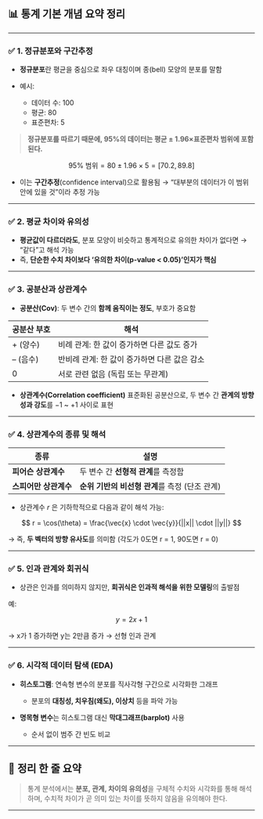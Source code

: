 ## 📊 통계 기본 개념 요약 정리

---

### ✅ 1. 정규분포와 구간추정

* **정규분포**란 평균을 중심으로 좌우 대칭이며 종(bell) 모양의 분포를 말함
* 예시:

  * 데이터 수: 100
  * 평균: 80
  * 표준편차: 5

> **정규분포를 따르기 때문에, 95%의 데이터는 평균 ± 1.96×표준편차 범위에 포함된다.**

$$
\text{95% 범위} = 80 \pm 1.96 \times 5 = [70.2, 89.8]
$$

* 이는 **구간추정**(confidence interval)으로 활용됨 → “대부분의 데이터가 이 범위 안에 있을 것”이라 추정 가능

---

### ✅ 2. 평균 차이와 유의성

* **평균값이 다르더라도**, 분포 모양이 비슷하고 통계적으로 유의한 차이가 없다면 → “같다”고 해석 가능
* 즉, **단순한 수치 차이보다 ‘유의한 차이(p-value < 0.05)’인지가 핵심**

---

### ✅ 3. 공분산과 상관계수

* **공분산(Cov)**: 두 변수 간의 **함께 움직이는 정도**, 부호가 중요함

| 공분산 부호 | 해석                         |
| ------ | -------------------------- |
| + (양수) | 비례 관계: 한 값이 증가하면 다른 값도 증가  |
| – (음수) | 반비례 관계: 한 값이 증가하면 다른 값은 감소 |
| 0      | 서로 관련 없음 (독립 또는 무관계)       |

* **상관계수(Correlation coefficient)**
  표준화된 공분산으로, 두 변수 간 **관계의 방향성과 강도**를  −1 \~ +1 사이로 표현

---

### ✅ 4. 상관계수의 종류 및 해석

| 종류            | 설명                            |
| ------------- | ----------------------------- |
| **피어슨 상관계수**  | 두 변수 간 **선형적 관계**를 측정함        |
| **스피어만 상관계수** | **순위 기반의 비선형 관계**를 측정 (단조 관계) |

* 상관계수 $r$ 은 기하학적으로 다음과 같이 해석 가능:

$$
r = \cos(\theta) = \frac{\vec{x} \cdot \vec{y}}{||x|| \cdot ||y||}
$$

→ 즉, **두 벡터의 방향 유사도**를 의미함 (각도가 0도면 r = 1, 90도면 r = 0)

---

### ✅ 5. 인과 관계와 회귀식

* 상관은 인과를 의미하지 않지만, **회귀식은 인과적 해석을 위한 모델링**의 출발점

예:

$$
y = 2x + 1
$$

→ x가 1 증가하면 y는 2만큼 증가 → 선형 인과 관계

---

### ✅ 6. 시각적 데이터 탐색 (EDA)

* **히스토그램**: 연속형 변수의 분포를 직사각형 구간으로 시각화한 그래프

  * 분포의 **대칭성, 치우침(왜도), 이상치** 등을 파악 가능
* **명목형 변수**는 히스토그램 대신 **막대그래프(barplot)** 사용

  * 순서 없이 범주 간 빈도 비교

---

## 📌 정리 한 줄 요약

> 통계 분석에서는 **분포, 관계, 차이의 유의성**을 구체적 수치와 시각화를 통해 해석하며,
> 수치적 차이가 곧 의미 있는 차이를 뜻하지 않음을 유의해야 한다.

---
